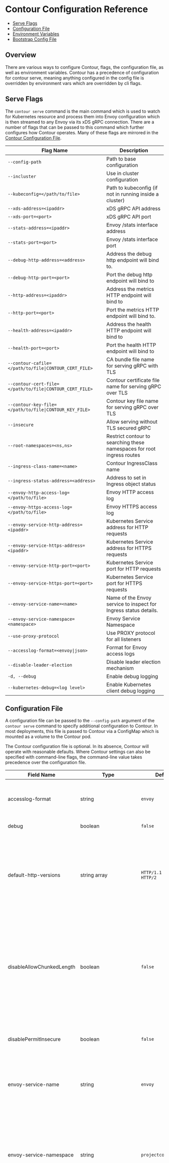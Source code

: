 # Contour Configuration Reference

- [Serve Flags](#serve-flags)
- [Configuration File](#configuration-file)
- [Environment Variables](#environment-variables)
- [Bootstrap Config File](#bootstrap-config-file)

## Overview

There are various ways to configure Contour, flags, the configuration file, as well as environment variables.
Contour has a precedence of configuration for contour serve, meaning anything configured in the config file is overridden by environment vars which are overridden by cli flags.

## Serve Flags

The `contour serve` command is the main command which is used to watch for Kubernetes resource and process them into Envoy configuration which is then streamed to any Envoy via its xDS gRPC connection.
There are a number of flags that can be passed to this command which further configures how Contour operates. 
Many of these flags are mirrored in the [Contour Configuration File](#configuration-file).

| Flag Name         | Description        |
|-------------------|--------------------|
| `--config-path`       | Path to base configuration |
| `--incluster`         | Use in cluster configuration |
| `--kubeconfig=</path/to/file>` |    Path to kubeconfig (if not in running inside a cluster) |
| `--xds-address=<ipaddr>` | xDS gRPC API address |
| `--xds-port=<port>`       | xDS gRPC API port |
| `--stats-address=<ipaddr>` | Envoy /stats interface address |
| `--stats-port=<port>`  |  Envoy /stats interface port |
| `--debug-http-address=<address>` | Address the debug http endpoint will bind to. |
| `--debug-http-port=<port>`  | Port the debug http endpoint will bind to |
| `--http-address=<ipaddr>`  | Address the metrics HTTP endpoint will bind to |
| `--http-port=<port>`  |    Port the metrics HTTP endpoint will bind to. |
| `--health-address=<ipaddr>` |   Address the health HTTP endpoint will bind to |
| `--health-port=<port>` | Port the health HTTP endpoint will bind to |
| `--contour-cafile=</path/to/file\|CONTOUR_CERT_FILE>` | CA bundle file name for serving gRPC with TLS |
| `--contour-cert-file=</path/to/file\|CONTOUR_CERT_FILE>`  | Contour certificate file name for serving gRPC over TLS |
| `--contour-key-file=</path/to/file\|CONTOUR_KEY_FILE>` | Contour key file name for serving gRPC over TLS |
| `--insecure`  |               Allow serving without TLS secured gRPC |
| `--root-namespaces=<ns,ns>` | Restrict contour to searching these namespaces for root ingress routes |
| `--ingress-class-name=<name>` | Contour IngressClass name |
| `--ingress-status-address=<address>`  | Address to set in Ingress object status |
| `--envoy-http-access-log=</path/to/file>`  | Envoy HTTP access log |
| `--envoy-https-access-log=</path/to/file>`  | Envoy HTTPS access log |
| `--envoy-service-http-address=<ipaddr>`  | Kubernetes Service address for HTTP requests |
| `--envoy-service-https-address=<ipaddr>` | Kubernetes Service address for HTTPS requests |
| `--envoy-service-http-port=<port>` | Kubernetes Service port for HTTP requests |
| `--envoy-service-https-port=<port>` |  Kubernetes Service port for HTTPS requests |
| `--envoy-service-name=<name>` | Name of the Envoy service to inspect for Ingress status details. |
| `--envoy-service-namespace=<namespace>` | Envoy Service Namespace  |
| `--use-proxy-protocol`  |     Use PROXY protocol for all listeners |
| `--accesslog-format=<envoy\|json>` | Format for Envoy access logs |
| `--disable-leader-election` | Disable leader election mechanism |
| `-d, --debug`   |                  Enable debug logging |
| `--kubernetes-debug=<log level>`  | Enable Kubernetes client debug logging |

## Configuration File

A configuration file can be passed to the `--config-path` argument of the `contour serve` command to specify additional configuration to Contour.
In most deployments, this file is passed to Contour via a ConfigMap which is mounted as a volume to the Contour pod.

The Contour configuration file is optional.
In its absence, Contour will operate with reasonable defaults.
Where Contour settings can also be specified with command-line flags, the command-line value takes precedence over the configuration file.

| Field Name | Type | Default | Description |
|------------|------|---------|-------------|
| accesslog-format | string | `envoy` | This key sets the global [access log format][2] for Envoy. Valid options are `envoy` or `json`. |
| debug | boolean | `false` | Enables debug logging. |
| default-http-versions | string array | <code style="white-space:nowrap">HTTP/1.1</code> <br> <code style="white-space:nowrap">HTTP/2</code> | This array specifies the HTTP versions that Contour should program Envoy to serve. HTTP versions are specified as strings of the form "HTTP/x", where "x" represents the version number. |
| disableAllowChunkedLength | boolean | `false` | If this field is true, Contour will disable the RFC-compliant Envoy behavior to strip the `Content-Length` header if `Transfer-Encoding: chunked` is also set. This is an emergency off-switch to revert back to Envoy's default behavior in case of failures. |
| disablePermitInsecure | boolean | `false` | If this field is true, Contour will ignore `PermitInsecure` field in HTTPProxy documents. |
| envoy-service-name | string | `envoy` | This sets the service name that will be inspected for address details to be applied to Ingress objects. |
| envoy-service-namespace | string | `projectcontour` | This sets the namespace of the service that will be inspected for address details to be applied to Ingress objects. If the `CONTOUR_NAMESPACE` environment variable is present, Contour will populate this field with its value. |
| ingress-status-address | string | None | If present, this specifies the address that will be copied into the Ingress status for each Ingress that Contour manages. It is exclusive with `envoy-service-name` and `envoy-service-namespace`.|
| incluster | boolean | `false` | This field specifies that Contour is running in a Kubernetes cluster and should use the in-cluster client access configuration.  |
| json-fields | string array | [fields][5]| This is the list the field names to include in the JSON [access log format][2]. |
| kubeconfig | string | `$HOME/.kube/config` | Path to a Kubernetes [kubeconfig file][3] for when Contour is executed outside a cluster. |
| leaderelection | leaderelection | | The [leader election configuration](#leader-election-configuration). |
| policy | PolicyConfig | | The default [policy configuration](#policy-configuration). |
| tls | TLS | | The default [TLS configuration](#tls-configuration). |
| timeouts | TimeoutConfig | | The [timeout configuration](#timeout-configuration). |
| cluster | ClusterConfig | | The [cluster configuration](#cluster-configuration). |
| network | NetworkConfig | | The [network configuration](#network-configuration). |
| listener | ListenerConfig | | The [listener configuration](#listener-configuration). |
| server | ServerConfig |  | The [server configuration](#server-configuration) for `contour serve` command. |
| gateway | GatewayConfig |  | The [gateway-api Gateway configuration](#gateway-configuration). |
| rateLimitService | RateLimitServiceConfig | | The [rate limit service configuration](#rate-limit-service-configuration). |
| enableExternalNameService | boolean | `false` | Enable ExternalName Service processing. Enabling this has security implications. Please see the [advisory](https://github.com/projectsesame/sesame/security/advisories/GHSA-5ph6-qq5x-7jwc) for more details. |

### TLS Configuration

The TLS configuration block can be used to configure default values for how
Contour should provision TLS hosts.

| Field Name | Type| Default  | Description |
|------------|-----|----------|-------------|
| minimum-protocol-version| string | `1.2` | This field specifies the minimum TLS protocol version that is allowed. Valid options are `1.2` (default) and `1.3`. Any other value defaults to TLS 1.2. |
| fallback-certificate | | | [Fallback certificate configuration](#fallback-certificate). |
| envoy-client-certificate | | | [Client certificate configuration for Envoy](#envoy-client-certificate). |
| cipher-suites | []string | See [config package documentation](https://pkg.go.dev/github.com/projectsesame/sesame/pkg/config#pkg-variables) | This field specifies the TLS ciphers to be supported by TLS listeners when negotiating TLS 1.2. This parameter should only be used by advanced users. Note that this is ignored when TLS 1.3 is in use. The set of ciphers that are allowed is a superset of those supported by default in stock, non-FIPS Envoy builds and FIPS builds as specified [here](https://www.envoyproxy.io/docs/envoy/latest/api-v3/extensions/transport_sockets/tls/v3/common.proto#envoy-v3-api-field-extensions-transport-sockets-tls-v3-tlsparameters-cipher-suites). Custom ciphers not accepted by Envoy in a standard build are not supported. |

### Fallback Certificate

| Field Name | Type| Default  | Description |
|------------|-----|----------|-------------|
| name       | string | `""` | This field specifies the name of the Kubernetes secret to use as the fallback certificate.      |
| namespace  | string | `""` | This field specifies the namespace of the Kubernetes secret to use as the fallback certificate. |


### Envoy Client Certificate

| Field Name | Type| Default  | Description |
|------------|-----|----------|-------------|
| name       | string | `""` | This field specifies the name of the Kubernetes secret to use as the client certificate and private key when establishing TLS connections to the backend service. |
| namespace  | string | `""` | This field specifies the namespace of the Kubernetes secret to use as the client certificate and private key when establishing TLS connections to the backend service. |

### Leader Election Configuration

The leader election configuration block configures how a deployment with more than one Contour pod elects a leader.
The Contour leader is responsible for updating the status field on Ingress and HTTPProxy documents.
In the vast majority of deployments, only the `configmap-name` and `configmap-namespace` fields should require any configuration.

| Field Name | Type | Default | Description |
|------------|------|---------|-------------|
| configmap-name | string | `leader-elect` | The name of the ConfigMap that Contour leader election will lease. |
| configmap-namespace | string | `projectcontour` | The namespace of the ConfigMap that Contour leader election will lease. If the `CONTOUR_NAMESPACE` environment variable is present, Contour will populate this field with its value. |
| lease-duration | [duration][4] | `15s` | The duration of the leadership lease. |
| renew-deadline | [duration][4] | `10s` | The length of time that the leader will retry refreshing leadership before giving up. |
| retry-period | [duration][4] | `2s` | The interval at which Contour will attempt to the acquire leadership lease. |

### Timeout Configuration

The timeout configuration block can be used to configure various timeouts for the proxies. All fields are optional; Contour/Envoy defaults apply if a field is not specified.

| Field Name | Type| Default  | Description |
|------------|-----|----------|-------------|
| request-timeout | string | none* | This field specifies the default request timeout. Note that this is a timeout for the entire request, not an idle timeout. Must be a [valid Go duration string][4], or omitted or set to `infinity` to disable the timeout entirely. See [the Envoy documentation][12] for more information.<br /><br />_Note: A value of `0s` previously disabled this timeout entirely. This is no longer the case. Use `infinity` or omit this field to disable the timeout._  |
| connection-idle-timeout| string | `60s` | This field defines how long the proxy should wait while there are no active requests (for HTTP/1.1) or streams (for HTTP/2) before terminating an HTTP connection. Must be a [valid Go duration string][4], or `infinity` to disable the timeout entirely. See [the Envoy documentation][8] for more information. |
| stream-idle-timeout| string | `5m`* |This field defines how long the proxy should wait while there is no request activity (for HTTP/1.1) or stream activity (for HTTP/2) before terminating the HTTP request or stream. Must be a [valid Go duration string][4], or `infinity` to disable the timeout entirely. See [the Envoy documentation][9] for more information. |
| max-connection-duration | string | none* | This field defines the maximum period of time after an HTTP connection has been established from the client to the proxy before it is closed by the proxy, regardless of whether there has been activity or not. Must be a [valid Go duration string][4], or omitted or set to `infinity` for no max duration. See [the Envoy documentation][10] for more information. |
| delayed-close-timeout | string | `1s`* | *Note: this is an advanced setting that should not normally need to be tuned.* <br /><br /> This field defines how long envoy will wait, once connection close processing has been initiated, for the downstream peer to close the connection before Envoy closes the socket associated with the connection. Setting this timeout to 'infinity' will disable it.  See [the Envoy documentation][13] for more information. |
| connection-shutdown-grace-period | string | `5s`* | This field defines how long the proxy will wait between sending an initial GOAWAY frame and a second, final GOAWAY frame when terminating an HTTP/2 connection. During this grace period, the proxy will continue to respond to new streams. After the final GOAWAY frame has been sent, the proxy will refuse new streams. Must be a [valid Go duration string][4]. See [the Envoy documentation][11] for more information. |

_This is Envoy's default setting value and is not explicitly configured by Contour._

### Cluster Configuration

The cluster configuration block can be used to configure various parameters for Envoy clusters.

| Field Name | Type| Default  | Description |
|------------|-----|----------|-------------|
| dns-lookup-family | string | auto | This field specifies the dns-lookup-family to use for upstream requests to externalName type Kubernetes services from an HTTPProxy route. Values are: `auto`, `v4, `v6` |

### Network Configuration

The network configuration block can be used to configure various parameters network connections.

| Field Name | Type| Default  | Description |
|------------|-----|----------|-------------|
| num-trusted-hops | int | 0 | Configures the number of additional ingress proxy hops from the right side of the x-forwarded-for HTTP header to trust. |

### Listener Configuration

The listener configuration block can be used to configure various parameters for Envoy listener.

| Field Name | Type| Default  | Description |
|------------|-----|----------|-------------|
| connection-balancer | string | `""` | This field specifies the listener connection balancer. If the value is `exact`, the listener will use the exact connection balancer to balance connections between threads in a single Envoy process. See [the Envoy documentation][14] for more information. |

### Server Configuration

The server configuration block can be used to configure various settings for the `contour serve` command.

| Field Name | Type| Default  | Description |
|------------|-----|----------|-------------|
| xds-server-type | string | contour | This field specifies the xDS Server to use. Options are `contour` or `envoy`.  |

### Gateway Configuration

The gateway configuration block is used to configure which gateway-api Gateway Contour should configure:

| Field Name | Type| Default  | Description |
|------------|-----|----------|-------------|
| controllerName | string |  | Gateway Class controller name (i.e. projectcontour.io/projectcontour/contour).  |
| name (Deprecated) | string | contour | DEPRECATED: This field specifies the name of a Gateway.  |
| namespace (Deprecated) | string | projectcontour | DEPRECATED: This field specifies the namespace of a Gateway.  |

### Policy Configuration

The Policy configuration block can be used to configure default policy values
that are set if not overridden by the user.

The `request-headers` field is used to rewrite headers on a HTTP request, and
the `response-headers` field is used to rewrite headers on a HTTP response.

| Field Name | Type| Default  | Description |
|------------|-----|----------|-------------|
| request-headers | HeaderPolicy | none | The default request headers set or removed on all service routes if not overridden in the object |
| response-headers | HeaderPolicy | none | The default response headers set or removed on all service routes if not overridden in the object |

#### HeaderPolicy

The `set` field sets an HTTP header value, creating it if it doesn't already exist but not overwriting it if it does.
The `remove` field removes an HTTP header.

| Field Name | Type| Default  | Description |
|------------|-----|----------|-------------|
| set | map[string]string | none | Map of headers to set on all service routes if not overridden in the object |
| remove | []string | none | List of headers to remove on all service routes if not overridden in the object |

Note: the values of entries in the `set` and `remove` fields can be overridden in HTTPProxy objects but it it not possible to remove these entries.

### Rate Limit Service Configuration

The rate limit service configuration block is used to configure an optional global rate limit service:

| Field Name | Type| Default  | Description |
|------------|-----|----------|-------------|
| extensionService | string | <none> | This field identifies the extension service defining the rate limit service, formatted as <namespace>/<name>.  |
| domain | string | contour | This field defines the rate limit domain value to pass to the rate limit service. Acts as a container for a set of rate limit definitions within the RLS.  |
| failOpen | bool | false | This field defines whether to allow requests to proceed when the rate limit service fails to respond with a valid rate limit decision within the timeout defined on the extension service.  |
| enableXRateLimitHeaders | bool | false | This field defines whether to include the X-RateLimit headers X-RateLimit-Limit, X-RateLimit-Remaining, and X-RateLimit-Reset (as defined by the IETF Internet-Draft https://tools.ietf.org/id/draft-polli-ratelimit-headers-03.html), on responses to clients when the Rate Limit Service is consulted for a request. |

### Configuration Example

The following is an example ConfigMap with configuration file included:

```yaml
apiVersion: v1
kind: ConfigMap
metadata:
  name: sesame
  namespace: projectsesame
data:
  contour.yaml: |
    #
    # server:
    #   determine which XDS Server implementation to utilize in Contour.
    #   xds-server-type: contour
    #
    # specify the gateway-api Gateway Contour should configure
    # gateway:
    #   controllerName: projectcontour.io/projectcontour/contour
    #   name: contour
    #   namespace: projectcontour
    #
    # should contour expect to be running inside a k8s cluster
    # incluster: true
    #
    # path to kubeconfig (if not running inside a k8s cluster)
    # kubeconfig: /path/to/.kube/config
    #
    # Disable RFC-compliant behavior to strip "Content-Length" header if
    # "Tranfer-Encoding: chunked" is also set.
    # disableAllowChunkedLength: false
    # Disable HTTPProxy permitInsecure field
    disablePermitInsecure: false
    tls:
    # minimum TLS version that Contour will negotiate
    # minimum-protocol-version: "1.2"
    # TLS ciphers to be supported by Envoy TLS listeners when negotiating
    # TLS 1.2.
    # cipher-suites:
    # - '[ECDHE-ECDSA-AES128-GCM-SHA256|ECDHE-ECDSA-CHACHA20-POLY1305]'
    # - '[ECDHE-RSA-AES128-GCM-SHA256|ECDHE-RSA-CHACHA20-POLY1305]'
    # - 'ECDHE-ECDSA-AES256-GCM-SHA384'
    # - 'ECDHE-RSA-AES256-GCM-SHA384'
    # Defines the Kubernetes name/namespace matching a secret to use
    # as the fallback certificate when requests which don't match the
    # SNI defined for a vhost.
      fallback-certificate:
    #   name: fallback-secret-name
    #   namespace: projectcontour
      envoy-client-certificate:
    #   name: envoy-client-cert-secret-name
    #   namespace: projectcontour
    # The following config shows the defaults for the leader election.
    # leaderelection:
    #   configmap-name: leader-elect
    #   configmap-namespace: projectcontour
    ### Logging options
    # Default setting
    accesslog-format: envoy
    # To enable JSON logging in Envoy
    # accesslog-format: json
    # The default fields that will be logged are specified below.
    # To customise this list, just add or remove entries.
    # The canonical list is available at
    # https://godoc.org/github.com/projectsesame/sesame/internal/envoy#JSONFields
    # json-fields:
    #   - "@timestamp"
    #   - "authority"
    #   - "bytes_received"
    #   - "bytes_sent"
    #   - "downstream_local_address"
    #   - "downstream_remote_address"
    #   - "duration"
    #   - "method"
    #   - "path"
    #   - "protocol"
    #   - "request_id"
    #   - "requested_server_name"
    #   - "response_code"
    #   - "response_flags"
    #   - "uber_trace_id"
    #   - "upstream_cluster"
    #   - "upstream_host"
    #   - "upstream_local_address"
    #   - "upstream_service_time"
    #   - "user_agent"
    #   - "x_forwarded_for"
    #
    # default-http-versions:
    # - "HTTP/2"
    # - "HTTP/1.1"
    #
    # The following shows the default proxy timeout settings.
    # timeouts:
    #   request-timeout: infinity
    #   connection-idle-timeout: 60s
    #   stream-idle-timeout: 5m
    #   max-connection-duration: infinity
    #   connection-shutdown-grace-period: 5s
    #
    # Envoy cluster settings.
    # cluster:
    #   configure the cluster dns lookup family
    #   valid options are: auto (default), v4, v6
    #   dns-lookup-family: auto   
    #
    # network:
    #   Configure the number of additional ingress proxy hops from the
    #   right side of the x-forwarded-for HTTP header to trust.
    #   num-trusted-hops: 0
    #
    # Configure an optional global rate limit service.
    # rateLimitService:
    #   Identifies the extension service defining the rate limit service,
    #   formatted as <namespace>/<name>.
    #   extensionService: projectcontour/ratelimit
    #   Defines the rate limit domain to pass to the rate limit service.
    #   Acts as a container for a set of rate limit definitions within
    #   the RLS.
    #   domain: contour
    #   Defines whether to allow requests to proceed when the rate limit
    #   service fails to respond with a valid rate limit decision within
    #   the timeout defined on the extension service.
    #   failOpen: false
    # Defines whether to include the X-RateLimit headers X-RateLimit-Limit,
    # X-RateLimit-Remaining, and X-RateLimit-Reset (as defined by the IETF
    # Internet-Draft linked below), on responses to clients when the Rate
    # Limit Service is consulted for a request.
    # ref. https://tools.ietf.org/id/draft-polli-ratelimit-headers-03.html
    #   enableXRateLimitHeaders: false
    #
    # Global Policy settings.
    # policy:
    #   # Default headers to set on all requests (unless set/removed on the HTTPProxy object itself)
    #   request-headers:
    #     set:
    #       # example: the hostname of the Envoy instance that proxied the request
    #       X-Envoy-Hostname: %HOSTNAME%
    #       # example: add a l5d-dst-override header to instruct Linkerd what service the request is destined for
    #       l5d-dst-override: %CONTOUR_SERVICE_NAME%.%CONTOUR_NAMESPACE%.svc.cluster.local:%CONTOUR_SERVICE_PORT%
    #   # default headers to set on all responses (unless set/removed on the HTTPProxy object itself)
    #   response-headers:
    #     set:
    #       # example: Envoy flags that provide additional details about the response or connection
    #       X-Envoy-Response-Flags: %RESPONSE_FLAGS%
    #
```

_Note:_ The default example `contour` includes this [file][1] for easy deployment of Contour.

## Environment Variables

### CONTOUR_NAMESPACE

If present, the value of the `CONTOUR_NAMESPACE` environment variable is used as:

1. The value for the `contour bootstrap --namespace` flag unless otherwise specified.
1. The value for the `contour certgen --namespace` flag unless otherwise specified.
1. The value for the `contour serve --envoy-service-namespace` flag unless otherwise specified.
1. The value for the `leaderelection.configmap-namespace` config file setting for `contour serve` unless otherwise specified.

The `CONTOUR_NAMESPACE` environment variable is set via the [Downward API][6] in the Contour [example manifests][7].

## Bootstrap Config File

The bootstrap configuration file is generated by an initContainer in the Envoy daemonset which runs the `contour bootstrap` command to generate the file.
This configuration file configures the Envoy container to connect to Contour and receive configuration via xDS.

The next section outlines all the available flags that can be passed to the `contour bootstrap` command which are used to customize
the configuration file to match the environment in which Envoy is deployed. 

### Flags

There are flags that can be passed to `contour bootstrap` that help configure how Envoy
connects to Contour:

| Flag | Default  | Description |
|------------|----------|-------------|
| <nobr>--resources-dir</nobr> | "" | Directory where resource files will be written.  |
| <nobr>--admin-address</nobr> | 127.0.0.1 | Address the Envoy admin webpage will listen on.  |
| <nobr>--admin-port</nobr> | 9001 | Port the Envoy admin webpage will listen on.  |
| <nobr>--xds-address</nobr> | 127.0.0.1 | Address to connect to Contour xDS server on.  |
| <nobr>--xds-port</nobr> | 8001 | Port to connect to Contour xDS server on. |
| <nobr>--envoy-cafile</nobr> | "" | CA filename for Envoy secure xDS gRPC communication.  |
| <nobr>--envoy-cert-file</nobr> | "" | Client certificate filename for Envoy secure xDS gRPC communication.  |
| <nobr>--envoy-key-file</nobr> | "" | Client key filename for Envoy secure xDS gRPC communication.  |
| <nobr>--namespace</nobr> | projectcontour | Namespace the Envoy container will run, also configured via ENV variable "CONTOUR_NAMESPACE". Namespace is used as part of the metric names on static resources defined in the bootstrap configuration file.    |
| <nobr>--xds-resource-version</nobr> | v3 | Currently, the only valid xDS API resource version is `v3`.  |
| <nobr>--dns-lookup-family</nobr> | auto | Defines what DNS Resolution Policy to use for Envoy -> Contour cluster name lookup. Either v4, v6 or auto.  |


[1]: {{< param github_url>}}/tree/{{< param version >}}/examples/contour/01-contour-config.yaml
[2]: /guides/structured-logs
[3]: https://kubernetes.io/docs/concepts/configuration/organize-cluster-access-kubeconfig/
[4]: https://golang.org/pkg/time/#ParseDuration
[5]: https://godoc.org/github.com/projectsesame/sesame/internal/envoy#DefaultFields
[6]: https://kubernetes.io/docs/tasks/inject-data-application/environment-variable-expose-pod-information/
[7]: {{< param github_url>}}/tree/{{< param version >}}/examples/contour
[8]: https://www.envoyproxy.io/docs/envoy/latest/api-v3/config/core/v3/protocol.proto#envoy-v3-api-field-config-core-v3-httpprotocoloptions-idle-timeout
[9]: https://www.envoyproxy.io/docs/envoy/latest/api-v3/extensions/filters/network/http_connection_manager/v3/http_connection_manager.proto#envoy-v3-api-field-extensions-filters-network-http-connection-manager-v3-httpconnectionmanager-stream-idle-timeout
[10]: https://www.envoyproxy.io/docs/envoy/latest/api-v3/config/core/v3/protocol.proto#envoy-v3-api-field-config-core-v3-httpprotocoloptions-max-connection-duration
[11]: https://www.envoyproxy.io/docs/envoy/latest/api-v3/extensions/filters/network/http_connection_manager/v3/http_connection_manager.proto#envoy-v3-api-field-extensions-filters-network-http-connection-manager-v3-httpconnectionmanager-drain-timeout
[12]: https://www.envoyproxy.io/docs/envoy/latest/api-v3/extensions/filters/network/http_connection_manager/v3/http_connection_manager.proto#envoy-v3-api-field-extensions-filters-network-http-connection-manager-v3-httpconnectionmanager-request-timeout
[13]: https://www.envoyproxy.io/docs/envoy/latest/api-v3/extensions/filters/network/http_connection_manager/v3/http_connection_manager.proto#envoy-v3-api-field-extensions-filters-network-http-connection-manager-v3-httpconnectionmanager-delayed-close-timeout
[14]: https://www.envoyproxy.io/docs/envoy/latest/api-v3/config/listener/v3/listener.proto#config-listener-v3-listener-connectionbalanceconfig
